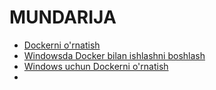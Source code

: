 # MUNDARIJA

* [Dockerni o'rnatish](README.md)
* [Windowsda Docker bilan ishlashni boshlash](chapter1.md)
* [Windows uchun Dockerni o'rnatish](chapter2.md)
* 